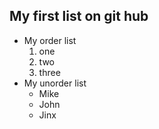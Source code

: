 ## My first list on git hub 
  * My order list 
    1. one 
    2. two
    3. three
  * My unorder list 
    - Mike
    - John
    - Jinx 
